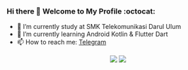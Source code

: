 ### Hi there 👋 Welcome to My Profile :octocat:

- 🔭 I’m currently study at SMK Telekomunikasi Darul Ulum
- 🌱 I’m currently learning Android Kotlin & Flutter Dart
- 📫 How to reach me: [Telegram](https://t.me/yoesuv)  

</p>
<p align="center">
  <img align="center" src="https://github-readme-stats.vercel.app/api?username=farhanroy&count_private=true&show_icons=true&hide_border=true" />
  <img align="center" src="https://github-readme-stats.vercel.app/api/top-langs/?username=farhanroy&count_private=true&show_icons=true&hide_border=true" />
</p>

